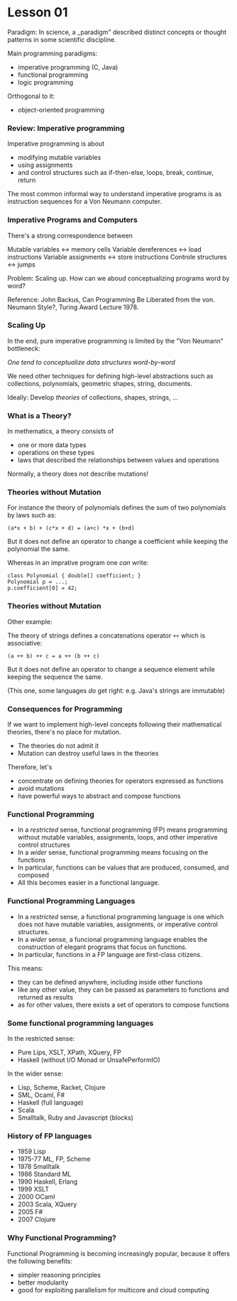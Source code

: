 # Lesson 01

Paradigm: In science, a _paradigm" described distinct concepts or thought patterns in some scientific discipline.

Main programming paradigms:

* imperative programming (C, Java)
* functional programming
* logic programming

Orthogonal to it:

* object-oriented programming

### Review: Imperative programming

Imperative programming is about

* modifying mutable variables
* using assignments
* and control structures such as if-then-else, loops, break, continue, return

The most common informal way to understand imperative programs is as instruction sequences for a Von Neumann computer.

### Imperative Programs and Computers

There's a strong correspondence between

Mutable variables <-> memory cells
Variable dereferences <-> load instructions
Variable assignments <-> store instructions
Controle structures <-> jumps

Problem: Scaling up. How can we aboud conceptualizing programs word by word?

Reference: John Backus, Can Programming Be Liberated from the von. Neumann Style?, Turing Award Lecture 1978.

### Scaling Up

In the end, pure imperative programming is limited by the "Von Neumann" bottleneck:

_One tend to conceptualize data structures word-by-word_

We need other techniques for defining high-level abstractions such as collections, polynomials, geometric shapes, string, documents.

Ideally: Develop _theories_ of collections, shapes, strings, ...

### What is a Theory?

In methematics, a theory consists of

* one or more data types
* operations on these types
* laws that described the relationships between values and operations

Normally, a theory does not describe mutations!

### Theories without Mutation

For instance the theory of polynomials defines the sum of two polynomials by laws such as:

`(a*x + b) + (c*x + d) = (a+c) *x + (b+d)`

 But it does not define an operator to change a coefficient while keeping the polynomial the same.
 
 Whereas in an imprative program one _can_ write:
 
 ```
 class Polynomial { double[] coefficient; }
 Polynomial p = ...;
 p.coefficient[0] = 42;
 ```
 
 ### Theories without Mutation
 
 Other example:
 
 The theory of strings defines a concatenations operator `++` which is associative:
 
 `(a ++ b) ++ c = a ++ (b ++ c)`
 
 But it does not define an operator to change a sequence element while keeping the sequence the same.
 
 (This one, some languages _do_ get right: e.g. Java's strings are immutable)
 
### Consequences for Programming

If we want to implement high-level concepts following their mathematical theories, there's no place for mutation.

* The theories do not admit it
* Mutation can destroy useful laws in the theories

Therefore, let's

* concentrate on defining theories for operators expressed as functions
* avoid mutations
* have powerful ways to abstract and compose functions

### Functional Programming

* In a _restricted_ sense, functional programming (FP) means programming without mutable variables, assignments, loops, and other imperative control structures
* In a _wider_ sense, functional programming means focusing on the functions
* In particular, functions can be values that are produced, consumed, and composed
* All this becomes easier in a functional language.

### Functional Programming Languages

* In a _restricted_ sense, a functional programming language is one which does not have mutable variables, assignments, or imperative control structures.
* In a _wider_ sense, a funcional programming language enables the construction of elegant programs that focus on functions.
* In particular, functions in a FP language are first-class citizens.

This means:

* they can be defined anywhere, including inside other functions
* like any other value, they can be passed as parameters to functions and returned as results
* as for other values, there exists a set of operators to compose functions

### Some functional programming languages

In the restricted sense:

* Pure Lips, XSLT, XPath, XQuery, FP
* Haskell (without I/O Monad or UnsafePerformIO)

In the wider sense:

* Lisp, Scheme, Racket, Clojure
* SML, Ocaml, F#
* Haskell (full language)
* Scala
* Smalltalk, Ruby and Javascript (blocks)

### History of FP languages

* 1959		Lisp
* 1975-77	ML, FP, Scheme
* 1978		Smalltalk
* 1986		Standard ML
* 1990		Haskell, Erlang
* 1999		XSLT
* 2000		OCaml
* 2003		Scala, XQuery
* 2005		F#
* 2007		Clojure

### Why Functional Programming?

Functional Programming is becoming increasingly popular, because it offers the following benefits:

* simpler reasoning principles
* better modularity
* good for exploiting parallelism for multicore and cloud computing

